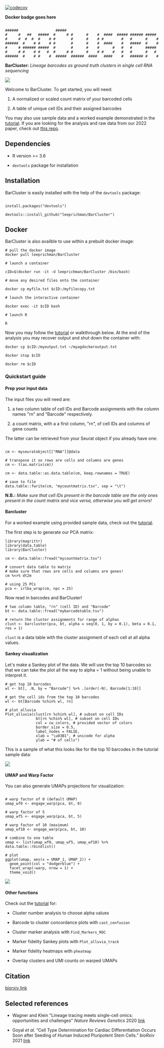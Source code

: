 [![codecov](https://codecov.io/gh/leeprichman/BarCluster/branch/main/graph/badge.svg?token=GBJDQCGAWZ)](https://codecov.io/gh/leeprichman/BarCluster)

**Docker badge goes here**

```

######                 #####                                           
#     #   ##   #####  #     # #      #    #  ####  ##### ###### #####  
#     #  #  #  #    # #       #      #    # #        #   #      #    #
######  #    # #    # #       #      #    #  ####    #   #####  #    #
#     # ###### #####  #       #      #    #      #   #   #      #####  
#     # #    # #   #  #     # #      #    # #    #   #   #      #   #  
######  #    # #    #  #####  ######  ####   ####    #   ###### #    #     

```
**BarCluster:** *Lineage barcodes as ground truth clusters in single cell RNA sequencing*

![](https://github.com/leeprichman/BarCluster/blob/main/readme_fig.png)

Welcome to BarCluster. To get started, you will need:

  1. A normalized or scaled count matrix of your barcoded cells

  2. A table of unique cell IDs and their assigned barcodes

You may also use sample data and a worked example demonstrated in the [tutorial](https://github.com/leeprichman/Barcluster/Tutorial.html). If you are looking for the analysis and raw data from our 2022 paper, check out [this repo](https://github.com/leeprichman/BarCluster_paper).

## Dependencies

  * R version >= 3.6

  * `devtools` package for installation

## Installation

BarCluster is easily installed with the help of the `devtools` package:

```

install.packages("devtools")

devtools::install_github("leeprichman/BarCluster")

```

## Docker

BarCluster is also availble to use within a prebuilt docker image:

```
# pull the docker image
docker pull leeprichman/BarCluster

# launch a container

cID=$(docker run -it -d leeprichman/BarCluster /bin/bash)

# move any desired files onto the container

docker cp myfile.txt $cID:/myfilecopy.txt

# launch the interactive container

docker exec -it $cID bash

# launch R

R

```

Now you may follow the [tutorial](https://github.com/leeprichman/Barcluster/Tutorial.html) or walkthrough below. At the end of the analysis you may recover output and shut down the container with:

```
docker cp $cID:/myoutput.txt ~/myagdockeroutput.txt

docker stop $cID

docker rm $cID

```

### Quickstart guide

#### Prep your input data

The input files you will need are:

 1. a two column table of cell IDs and Barcode assignments with the column names "rn" and "Barcode" respectively.

 2. a count matrix, with a a first column, "rn", of cell IDs and columns of gene counts

The latter can be retrieved from your Seurat object if you already have one:

```

cm <- myseuratobject[["RNA"]]@data

# transpose it so rows are cells and columns are genes
cm <- t(as.matrix(cm))

cm <- data.table::as.data.table(cm, keep.rownames = TRUE)

# save to file
data.table::fwrite(cm, "mycountmatrix.tsv", sep = "\t")

```

**N.B.:** *Make sure that cell IDs present in the barcode table are the only ones present in the count matrix and vice versa, otherwise you will get errors!*

#### Barcluster

For a worked example using provided sample data, check out the [tutorial](https://github.com/leeprichman/Barcluster/Tutorial.html).

The first step is to generate our PCA matrix:

```
library(magrittr)
library(data.table)
library(BarCluster)

cm <- data.table::fread("mycountmatrix.tsv")

# convert data table to matrix
# make sure that rows are cells and columns are genes!
cm %<>% dt2m

# using 25 PCs
pca <- irlba_wrap(cm, npc = 25)

```

Now read in barcodes and BarCluster!

```
# two column table, "rn" (cell ID) and "Barcode"
bt <- data.table::fread("mybarcodetable.tsv")

# return the cluster assignments for range of alphas
clust <- barcluster(pca, bt, alpha = seq(0, 1, by = 0.1), beta = 0.1, res = 1)

```

`clust` is a data table with the cluster assignment of each cell at all alpha values.

#### Sankey visualization

Let's make a Sankey plot of the data. We will use the top 10 barcodes so that we can take the plot all the way to alpha = 1 without being unable to interpret it.

```
# get top 10 barcodes
wl <- bt[, .N, by = "Barcode"] %>% .[order(-N), Barcode[1:10]]

# get the cell ids from the top 10 barcodes
wl <- bt[Barcode %chin% wl, rn]

# plot alluvia
Plot_alluvia(clust[rn %chin% wl], # subset on cell IDs
              bt[rn %chin% wl], # subset on cell IDs
              col = cw_colors, # provided vector of colors
              border_size = 0.5,
              label_nodes = FALSE,
              xlab = "\u03B1", # unicode for alpha
              ylab = "# of cells")

```

This is a sample of what this looks like for the top 10 barcodes in the tutorial sample data:

![](https://github.com/leeprichman/BarCluster/blob/main/sankey_sample.png)

#### UMAP and Warp Factor

You can also generate UMAPs projections for visualization:

```

# warp factor of 0 (default UMAP)
umap_wf0 <- engage_warp(pca, bt, 0)

# warp factor of 5
umap_wf5 <- engage_warp(pca, bt, 5)

# warp factor of 10 (maximum)
umap_wf10 <- engage_warp(pca, bt, 10)

# combine to one table
umap <- list(umap_wf0, umap_wf5, umap_wf10) %>% data.table::rbindlist()

# plot
ggplot(umap, aes(x = UMAP_1, UMAP_2)) +
  geom_point(col = "dodgerblue") +
  facet_wrap(~warp, nrow = 1) +
  theme_void()

```

![](https://github.com/leeprichman/BarCluster/blob/main/sample_warps.png)

#### Other functions

Check out the [tutorial](https://github.com/leeprichman/Barcluster/Tutorial.html) for:

  * Cluster number analysis to choose alpha values

  * Barcode to cluster concordance plots with `cast_confusion`

  * Cluster marker analysis with `Find_Markers_ROC`

  * Marker fidelity Sankey plots with `Plot_alluvia_track`

  * Marker fidelity heatmaps with `pheatmap`

  * Overlay clusters and UMI counts on warped UMAPs

## Citation

[biorxiv link](link)

## Selected references

  * Wagner and Klein "Lineage tracing meets single-cell omics: opportunities and challenges" *Nature Reviews Genetics* 2020 [link](https://www.nature.com/articles/s41576-020-0223-2)

  * Goyal *et al.* “Cell Type Determination for Cardiac Differentiation Occurs Soon after Seeding of Human Induced Pluripotent Stem Cells.” *bioRxiv* 2021 [link](https://doi.org/10.1101/2021.08.08.455532)
